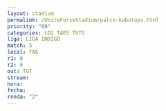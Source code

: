 ```yaml
---
layout: stadium
permalink: /UniteForzeStadium/palco-kabutops.html
priority: "60"
categories: LO2 TAES TUTS
liga: LIGA INDIGO
match: 5
local: TAE
r1: 0
r2: 0
out: TUT
stream: 
hora: 
fecha: 
ronda: "2"
---
```

